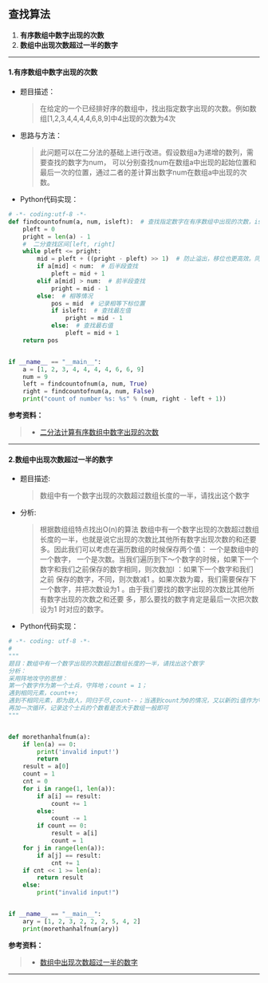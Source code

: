 ## 查找算法
1. **有序数组中数字出现的次数**
2. **数组中出现次数超过一半的数字**
***
#### 1.有序数组中数字出现的次数
* 题目描述：
  >在给定的一个已经排好序的数组中，找出指定数字出现的次数。例如数组[1,2,3,4,4,4,4,6,8,9]中4出现的次数为4次
* 思路与方法：
  >此问题可以在二分法的基础上进行改进。假设数组a为递增的数列，需要查找的数字为num，
  >可以分别查找num在数组a中出现的起始位置和最后一次的位置，通过二者的差计算出数字num在数组a中出现的次数。
* Python代码实现：
```Python
# -*- coding:utf-8 -*-
def findcountofnum(a, num, isleft):  # 查找指定数字在有序数组中出现的次数，isLeft标记最左和最右
    pleft = 0
    pright = len(a) - 1
    #  二分查找区间[left, right]
    while pleft <= pright:
        mid = pleft + ((pright - pleft) >> 1)  # 防止溢出，移位也更高效。同时，每次循环都需要更新
        if a[mid] < num:  # 后半段查找
            pleft = mid + 1
        elif a[mid] > num:  # 前半段查找
            pright = mid - 1
        else:  # 相等情况
            pos = mid  # 记录相等下标位置
            if isleft:  # 查找最左值
                pright = mid - 1
            else:  # 查找最右值
                pleft = mid + 1
    return pos


if __name__ == "__main__":
    a = [1, 2, 3, 4, 4, 4, 4, 6, 6, 9]
    num = 9
    left = findcountofnum(a, num, True)
    right = findcountofnum(a, num, False)
    print("count of number %s: %s" % (num, right - left + 1))

```
**参考资料：**
>* [二分法计算有序数组中数字出现的次数](https://blog.csdn.net/jeanphorn/article/details/46351475)
***
#### 2.数组中出现次数超过一半的数字
* 题目描述:
  >数组中有一个数字出现的次数超过数组长度的一半，请找出这个数字
* 分析:
  > 根据数组组特点找出O(n)的算法
  > 数组中有一个数字出现的次数超过数组长度的一半，也就是说它出现的次数比其他所有数字出现次数的和还要多。因此我们可以考虑在遍历数组的时候保存两个值：
  > 一个是数组中的一个数字， 一个是次数。当我们遍历到下～个数字的时候，如果下一个数字和我们之前保存的数字相同，则次数加l ：如果下一个数字和我们之前 
  > 保存的数字，不同，则次数减1 。如果次数为霉，我们需要保存下一个数字，并把次数设为1 。由于我们要找的数字出现的次数比其他所有数字出现的次数之和还要
  > 多，那么要找的数字肯定是最后一次把次数设为1 时对应的数字。
* Python代码实现：
```Python
# -*- coding: utf-8 -*-
#
"""
题目：数组中有一个数字出现的次数超过数组长度的一半，请找出这个数字
分析：
采用阵地攻守的思想：
第一个数字作为第一个士兵，守阵地；count = 1；
遇到相同元素，count++;
遇到不相同元素，即为敌人，同归于尽,count--；当遇到count为0的情况，又以新的i值作为守阵地的士兵，继续下去，到最后还留在阵地上的士兵，有可能是主元素。
再加一次循环，记录这个士兵的个数看是否大于数组一般即可
"""


def morethanhalfnum(a):
    if len(a) == 0:
        print('invalid input!')
        return
    result = a[0]
    count = 1
    cnt = 0
    for i in range(1, len(a)):
        if a[i] == result:
            count += 1
        else:
            count -= 1
        if count == 0:
            result = a[i]
            count = 1
    for j in range(len(a)):
        if a[j] == result:
            cnt += 1
    if cnt << 1 >= len(a):
        return result
    else:
        print("invalid input!")


if __name__ == "__main__":
    ary = [1, 2, 3, 2, 2, 2, 5, 4, 2]
    print(morethanhalfnum(ary))

```
**参考资料：**
>* [数组中出现次数超过一半的数字](https://www.nowcoder.com/questionTerminal/e8a1b01a2df14cb2b228b30ee6a92163?source=relative)

***
